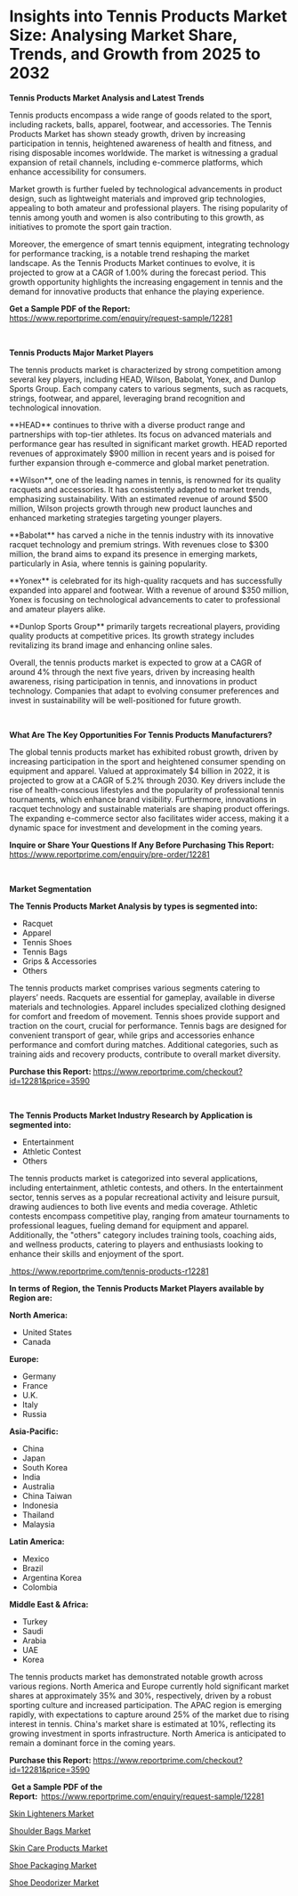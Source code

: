 <p><h1>Insights into Tennis Products Market Size: Analysing Market Share, Trends, and Growth from 2025 to 2032</h1></p><p><strong>Tennis Products Market Analysis and Latest Trends</strong></p>
<p><p>Tennis products encompass a wide range of goods related to the sport, including rackets, balls, apparel, footwear, and accessories. The Tennis Products Market has shown steady growth, driven by increasing participation in tennis, heightened awareness of health and fitness, and rising disposable incomes worldwide. The market is witnessing a gradual expansion of retail channels, including e-commerce platforms, which enhance accessibility for consumers.</p><p>Market growth is further fueled by technological advancements in product design, such as lightweight materials and improved grip technologies, appealing to both amateur and professional players. The rising popularity of tennis among youth and women is also contributing to this growth, as initiatives to promote the sport gain traction. </p><p>Moreover, the emergence of smart tennis equipment, integrating technology for performance tracking, is a notable trend reshaping the market landscape. As the Tennis Products Market continues to evolve, it is projected to grow at a CAGR of 1.00% during the forecast period. This growth opportunity highlights the increasing engagement in tennis and the demand for innovative products that enhance the playing experience.</p></p>
<p><strong>Get a Sample PDF of the Report:&nbsp;</strong> <a href="https://www.reportprime.com/enquiry/request-sample/12281?utm_campaign=8&utm_medium=2&utm_source=Github&utm_content=ia&utm_term=18032025&utm_id=tennis-products">https://www.reportprime.com/enquiry/request-sample/12281</a></p>
<p>&nbsp;</p>
<p><strong>Tennis Products Major Market Players</strong></p>
<p><p>The tennis products market is characterized by strong competition among several key players, including HEAD, Wilson, Babolat, Yonex, and Dunlop Sports Group. Each company caters to various segments, such as racquets, strings, footwear, and apparel, leveraging brand recognition and technological innovation.</p><p>**HEAD** continues to thrive with a diverse product range and partnerships with top-tier athletes. Its focus on advanced materials and performance gear has resulted in significant market growth. HEAD reported revenues of approximately $900 million in recent years and is poised for further expansion through e-commerce and global market penetration.</p><p>**Wilson**, one of the leading names in tennis, is renowned for its quality racquets and accessories. It has consistently adapted to market trends, emphasizing sustainability. With an estimated revenue of around $500 million, Wilson projects growth through new product launches and enhanced marketing strategies targeting younger players.</p><p>**Babolat** has carved a niche in the tennis industry with its innovative racquet technology and premium strings. With revenues close to $300 million, the brand aims to expand its presence in emerging markets, particularly in Asia, where tennis is gaining popularity.</p><p>**Yonex** is celebrated for its high-quality racquets and has successfully expanded into apparel and footwear. With a revenue of around $350 million, Yonex is focusing on technological advancements to cater to professional and amateur players alike.</p><p>**Dunlop Sports Group** primarily targets recreational players, providing quality products at competitive prices. Its growth strategy includes revitalizing its brand image and enhancing online sales.</p><p>Overall, the tennis products market is expected to grow at a CAGR of around 4% through the next five years, driven by increasing health awareness, rising participation in tennis, and innovations in product technology. Companies that adapt to evolving consumer preferences and invest in sustainability will be well-positioned for future growth.</p></p>
<p>&nbsp;</p>
<p><strong>What Are The Key Opportunities For Tennis Products Manufacturers?</strong></p>
<p><p>The global tennis products market has exhibited robust growth, driven by increasing participation in the sport and heightened consumer spending on equipment and apparel. Valued at approximately $4 billion in 2022, it is projected to grow at a CAGR of 5.2% through 2030. Key drivers include the rise of health-conscious lifestyles and the popularity of professional tennis tournaments, which enhance brand visibility. Furthermore, innovations in racquet technology and sustainable materials are shaping product offerings. The expanding e-commerce sector also facilitates wider access, making it a dynamic space for investment and development in the coming years.</p></p>
<p><strong>Inquire or Share Your Questions If Any Before Purchasing This Report:</strong> <a href="https://www.reportprime.com/enquiry/pre-order/12281?utm_campaign=8&utm_medium=2&utm_source=Github&utm_content=ia&utm_term=18032025&utm_id=tennis-products">https://www.reportprime.com/enquiry/pre-order/12281</a></p>
<p>&nbsp;</p>
<p><strong>Market Segmentation</strong></p>
<p><strong>The Tennis Products Market Analysis by types is segmented into:</strong></p>
<p><ul><li>Racquet</li><li>Apparel</li><li>Tennis Shoes</li><li>Tennis Bags</li><li>Grips & Accessories</li><li>Others</li></ul></p>
<p><p>The tennis products market comprises various segments catering to players’ needs. Racquets are essential for gameplay, available in diverse materials and technologies. Apparel includes specialized clothing designed for comfort and freedom of movement. Tennis shoes provide support and traction on the court, crucial for performance. Tennis bags are designed for convenient transport of gear, while grips and accessories enhance performance and comfort during matches. Additional categories, such as training aids and recovery products, contribute to overall market diversity.</p></p>
<p><strong>Purchase this Report:&nbsp;</strong><a href="https://www.reportprime.com/checkout?id=12281&price=3590&utm_campaign=8&utm_medium=2&utm_source=Github&utm_content=ia&utm_term=18032025&utm_id=tennis-products">https://www.reportprime.com/checkout?id=12281&price=3590</a></p>
<p>&nbsp;</p>
<p><strong>The Tennis Products Market Industry Research by Application is segmented into:</strong></p>
<p><ul><li>Entertainment</li><li>Athletic Contest</li><li>Others</li></ul></p>
<p><p>The tennis products market is categorized into several applications, including entertainment, athletic contests, and others. In the entertainment sector, tennis serves as a popular recreational activity and leisure pursuit, drawing audiences to both live events and media coverage. Athletic contests encompass competitive play, ranging from amateur tournaments to professional leagues, fueling demand for equipment and apparel. Additionally, the "others" category includes training tools, coaching aids, and wellness products, catering to players and enthusiasts looking to enhance their skills and enjoyment of the sport.</p></p>
<p><a href="https://www.reportprime.com/tennis-products-r12281?utm_campaign=8&utm_medium=2&utm_source=Github&utm_content=ia&utm_term=18032025&utm_id=tennis-products">&nbsp;https://www.reportprime.com/tennis-products-r12281</a></p>
<p><strong>In terms of Region, the Tennis Products Market Players available by Region are:</strong></p>
<p>
    <p> <strong> North America: </strong>
        <ul>
            <li>United States</li>
            <li>Canada</li>
        </ul>
        </p> 
    <p> <strong> Europe: </strong>
        <ul>
            <li>Germany</li>
            <li>France</li>
            <li>U.K.</li>
            <li>Italy</li>
            <li>Russia</li>
        </ul>
        </p> 
    <p> <strong> Asia-Pacific: </strong>
        <ul>
            <li>China</li>
            <li>Japan</li>
            <li>South Korea</li>
            <li>India</li>
            <li>Australia</li>
            <li>China Taiwan</li>
            <li>Indonesia</li>
            <li>Thailand</li>
            <li>Malaysia</li>
        </ul>
        </p> 
    <p> <strong> Latin America: </strong>
        <ul>
            <li>Mexico</li>
            <li>Brazil</li>
            <li>Argentina Korea</li>
            <li>Colombia</li>
        </ul>
        </p> 
    <p> <strong> Middle East & Africa: </strong>
        <ul>
            <li>Turkey</li>
            <li>Saudi</li>
            <li>Arabia</li>
            <li>UAE</li>
            <li>Korea</li>
        </ul>
    </p>
    </p>
<p><p>The tennis products market has demonstrated notable growth across various regions. North America and Europe currently hold significant market shares at approximately 35% and 30%, respectively, driven by a robust sporting culture and increased participation. The APAC region is emerging rapidly, with expectations to capture around 25% of the market due to rising interest in tennis. China's market share is estimated at 10%, reflecting its growing investment in sports infrastructure. North America is anticipated to remain a dominant force in the coming years.</p></p>
<p><strong>Purchase this Report: </strong><a href="https://www.reportprime.com/checkout?id=12281&price=3590&utm_campaign=8&utm_medium=2&utm_source=Github&utm_content=ia&utm_term=18032025&utm_id=tennis-products">https://www.reportprime.com/checkout?id=12281&price=3590</a></p>
<p>&nbsp;<strong>Get a Sample PDF of the Report:&nbsp;&nbsp;</strong><a href="https://www.reportprime.com/enquiry/request-sample/12281?utm_campaign=8&utm_medium=2&utm_source=Github&utm_content=ia&utm_term=18032025&utm_id=tennis-products">https://www.reportprime.com/enquiry/request-sample/12281</a></p>
<p><strong></strong></p>
<p><p><a href="https://github.com/joubehobock75/Market-Research-Report-List-1/blob/main/skin-lighteners-market.md?utm_campaign=8&utm_medium=2&utm_source=Github&utm_content=ia&utm_term=18032025&utm_id=tennis-products">Skin Lighteners Market</a></p><p><a href="https://github.com/gasiorgary79/Market-Research-Report-List-1/blob/main/shoulder-bags-market.md?utm_campaign=8&utm_medium=2&utm_source=Github&utm_content=ia&utm_term=18032025&utm_id=tennis-products">Shoulder Bags Market</a></p><p><a href="https://github.com/supashcriana/Market-Research-Report-List-1/blob/main/skin-care-products-market.md?utm_campaign=8&utm_medium=2&utm_source=Github&utm_content=ia&utm_term=18032025&utm_id=tennis-products">Skin Care Products Market</a></p><p><a href="https://github.com/vigatoimrene04/Market-Research-Report-List-1/blob/main/shoe-packaging-market.md?utm_campaign=8&utm_medium=2&utm_source=Github&utm_content=ia&utm_term=18032025&utm_id=tennis-products">Shoe Packaging Market</a></p><p><a href="https://github.com/bufkamaiahi7/Market-Research-Report-List-1/blob/main/shoe-deodorizer-market.md?utm_campaign=8&utm_medium=2&utm_source=Github&utm_content=ia&utm_term=18032025&utm_id=tennis-products">Shoe Deodorizer Market</a></p></p>
